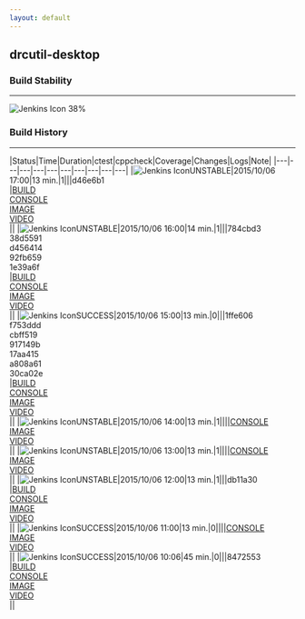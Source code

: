 ```yaml
---
layout: default
---
```

## drcutil-desktop
### Build Stability
___
![Jenkins Icon](http://jenkinshrg.github.io/images/48x48/health-20to39.png)
38%
  
### Build History
___
|Status|Time|Duration|<span class='badge'>ctest</span>|<span class='badge'>cppcheck</span>|Coverage|Changes|Logs|Note|
|---|---|---|---|---|---|---|---|---|---|
|![Jenkins Icon](http://jenkinshrg.github.io/images/24x24/yellow.png)UNSTABLE|2015/10/06 17:00|13 min.|1|||d46e6b1<br>|[BUILD](https://drive.google.com/file/d/0B54sHwaxmuM4RWtOdmNBQkpiQzQ/view?usp=drivesdk)<br>[CONSOLE](https://drive.google.com/file/d/0B54sHwaxmuM4VlU0MGo4UFZaN0E/view?usp=drivesdk)<br>[IMAGE](https://drive.google.com/file/d/0B54sHwaxmuM4VG5lZUpkTWdTM3c/view?usp=drivesdk)<br>[VIDEO](https://drive.google.com/file/d/0B54sHwaxmuM4YWlYSzU2VmxEVmM/view?usp=drivesdk)<br>||
|![Jenkins Icon](http://jenkinshrg.github.io/images/24x24/yellow.png)UNSTABLE|2015/10/06 16:00|14 min.|1|||784cbd3<br>38d5591<br>d456414<br>92fb659<br>1e39a6f<br>|[BUILD](https://drive.google.com/file/d/0B54sHwaxmuM4dXFZZHNSekxYajg/view?usp=drivesdk)<br>[CONSOLE](https://drive.google.com/file/d/0B54sHwaxmuM4bTFUY1FKSWZXSTA/view?usp=drivesdk)<br>[IMAGE](https://drive.google.com/file/d/0B54sHwaxmuM4anJoeFhQTVRVOEk/view?usp=drivesdk)<br>[VIDEO](https://drive.google.com/file/d/0B54sHwaxmuM4OWlFTnVUTjlLRmM/view?usp=drivesdk)<br>||
|![Jenkins Icon](http://jenkinshrg.github.io/images/24x24/blue.png)SUCCESS|2015/10/06 15:00|13 min.|0|||1ffe606<br>f753ddd<br>cbff519<br>917149b<br>17aa415<br>a808a61<br>30ca02e<br>|[BUILD](https://drive.google.com/file/d/0B54sHwaxmuM4TDhaTjZoaFBTZFE/view?usp=drivesdk)<br>[CONSOLE](https://drive.google.com/file/d/0B54sHwaxmuM4S2ZpalRxNkxOSUU/view?usp=drivesdk)<br>[IMAGE](https://drive.google.com/file/d/0B54sHwaxmuM4R2dMQXFFMVZMbk0/view?usp=drivesdk)<br>[VIDEO](https://drive.google.com/file/d/0B54sHwaxmuM4a0RDUkpMVmtwa28/view?usp=drivesdk)<br>||
|![Jenkins Icon](http://jenkinshrg.github.io/images/24x24/yellow.png)UNSTABLE|2015/10/06 14:00|13 min.|1||||[CONSOLE](https://drive.google.com/file/d/0B54sHwaxmuM4dC1lN3VPVVVIcEk/view?usp=drivesdk)<br>[IMAGE](https://drive.google.com/file/d/0B54sHwaxmuM4cENYLTJmV1kxeXc/view?usp=drivesdk)<br>[VIDEO](https://drive.google.com/file/d/0B54sHwaxmuM4VXJoVFI5VFF5c0E/view?usp=drivesdk)<br>||
|![Jenkins Icon](http://jenkinshrg.github.io/images/24x24/yellow.png)UNSTABLE|2015/10/06 13:00|13 min.|1||||[CONSOLE](https://drive.google.com/file/d/0B54sHwaxmuM4Y2ZLTVNndFRPekU/view?usp=drivesdk)<br>[IMAGE](https://drive.google.com/file/d/0B54sHwaxmuM4UUt5MTIyTDI0T2M/view?usp=drivesdk)<br>[VIDEO](https://drive.google.com/file/d/0B54sHwaxmuM4WnZDY0dVenJLOFE/view?usp=drivesdk)<br>||
|![Jenkins Icon](http://jenkinshrg.github.io/images/24x24/yellow.png)UNSTABLE|2015/10/06 12:00|13 min.|1|||db11a30<br>|[BUILD](https://drive.google.com/file/d/0B54sHwaxmuM4Z1VSUmJlQVNGVW8/view?usp=drivesdk)<br>[CONSOLE](https://drive.google.com/file/d/0B54sHwaxmuM4UHBHdlh4aURRbGs/view?usp=drivesdk)<br>[IMAGE](https://drive.google.com/file/d/0B54sHwaxmuM4dTEwUzlyS012eTA/view?usp=drivesdk)<br>[VIDEO](https://drive.google.com/file/d/0B54sHwaxmuM4YXVLSVQwTVZVd1E/view?usp=drivesdk)<br>||
|![Jenkins Icon](http://jenkinshrg.github.io/images/24x24/blue.png)SUCCESS|2015/10/06 11:00|13 min.|0||||[CONSOLE](https://drive.google.com/file/d/0B54sHwaxmuM4a0lIWktucGNkd0k/view?usp=drivesdk)<br>[IMAGE](https://drive.google.com/file/d/0B54sHwaxmuM4TGx4enJJS3lLYzg/view?usp=drivesdk)<br>[VIDEO](https://drive.google.com/file/d/0B54sHwaxmuM4a0xsSW1kbmRKdmM/view?usp=drivesdk)<br>||
|![Jenkins Icon](http://jenkinshrg.github.io/images/24x24/blue.png)SUCCESS|2015/10/06 10:06|45 min.|0|||8472553<br>|[BUILD](https://drive.google.com/file/d/0B54sHwaxmuM4LVBDWU5Gb3ZyTUU/view?usp=drivesdk)<br>[CONSOLE](https://drive.google.com/file/d/0B54sHwaxmuM4ajZocngtVXdsQkk/view?usp=drivesdk)<br>[IMAGE](https://drive.google.com/file/d/0B54sHwaxmuM4WmlNdm5tQmZpNTA/view?usp=drivesdk)<br>[VIDEO](https://drive.google.com/file/d/0B54sHwaxmuM4eVZCdHpsYmtCaXM/view?usp=drivesdk)<br>||
